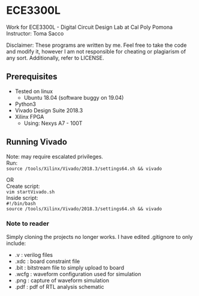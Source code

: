 # ECE3300L
Work for ECE3300L - Digital Circuit Design Lab at Cal Poly Pomona  
Instructor: Toma Sacco

Disclaimer: These programs are written by me. Feel free to take the code and modify it, however I am not responsible for cheating or plagiarism of any sort. Additionally, refer to LICENSE.

## Prerequisites
  - Tested on linux
    - Ubuntu 18.04 (software buggy on 19.04)
  - Python3
  - Vivado Design Suite 2018.3
  - Xilinx FPGA
    - Using: Nexys A7 - 100T

## Running Vivado
  Note: may require escalated privileges.  
  Run:  
  `source /tools/Xilinx/Vivado/2018.3/settings64.sh && vivado`   
  
  OR   
  Create script:  
  `vim startVivado.sh`    
  Inside script:  
  `#!/bin/bash`  
  `source /tools/Xilinx/Vivado/2018.3/settings64.sh && vivado`  
  
### Note to reader
  Simply cloning the projects no longer works. 
  I have edited .gitignore to only include:
  - .v      :   verilog files
  - .xdc    :   board constraint file
  - .bit    :   bitstream file to simply upload to board
  - .wcfg   :   waveform configuration used for simulation
  - .png    :   capture of waveform simulation
  - .pdf    :   pdf of RTL analysis schematic
